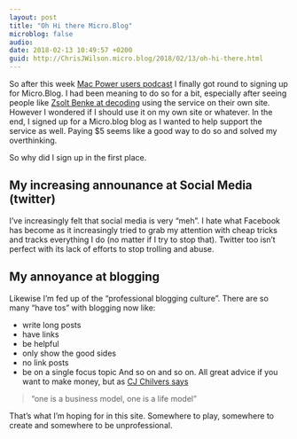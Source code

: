 ```yaml
---
layout: post
title: "Oh Hi there Micro.Blog"
microblog: false
audio: 
date: 2018-02-13 10:49:57 +0200
guid: http://ChrisJWilson.micro.blog/2018/02/13/oh-hi-there.html
---
```

So after this week [Mac Power users podcast](https://www.relay.fm/mpu/417) I finally got round to signing up for Micro.Blog. I had been meaning to do so for a bit, especially after seeing people like [Zsolt Benke at decoding](http://decoding.io/) using the service on their own site. However I wondered if I should use it on my own site or whatever. In the end, I signed up for a Micro.blog blog as I wanted to help support the service as well. Paying $5 seems like a good way to do so and solved my overthinking. 

So why did I sign up in the first place. 

## My increasing announance at Social Media (twitter)
I’ve increasingly felt that social media is very “meh”. I hate what Facebook has become as it increasingly tried to grab my attention with cheap tricks and tracks everything I do (no matter if I try to stop that). Twitter too isn’t perfect with its lack of efforts to stop trolling and abuse. 

## My annoyance at blogging 
Likewise I’m fed up of the “professional blogging culture”. There are so many “have tos” with blogging now like:  
- write long posts
- have links
- be helpful
- only show the good sides
- no link posts
- be on a single focus topic
And so on and so on. 
All great advice if you want to make money, but as [CJ Chilvers says](https://www.cjchilvers.com/blog/welcome-back-blogging)

> “one is a business model, one is a life model” 

That’s what I’m hoping for in this site. Somewhere to play, somewhere to create and somewhere to be unprofessional. 
